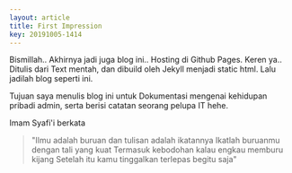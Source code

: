 ```yaml
---
layout: article
title: First Impression
key: 20191005-1414
---
```

Bismillah..
Akhirnya jadi juga blog ini.. Hosting di Github Pages. Keren ya..
Ditulis dari Text mentah, dan dibuild oleh Jekyll menjadi static html. Lalu jadilah blog seperti ini.

Tujuan saya menulis blog ini untuk Dokumentasi mengenai kehidupan pribadi admin, serta berisi catatan
seorang pelupa IT hehe.

Imam Syafi'i berkata
> "Ilmu adalah buruan dan tulisan adalah ikatannya
> Ikatlah buruanmu dengan tali yang kuat
> Termasuk kebodohan kalau engkau memburu kijang
> Setelah itu kamu tinggalkan terlepas begitu saja"
